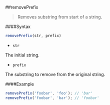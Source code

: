 ##removePrefix
>Removes substring from start of a string.

####Syntax
```js
removePrefix(str, prefix)
```

- <code>str</code>

The initial string.

- <code>prefix</code>

The substring to remove from the original string.

####Example
```js
removePrefix('foobar', 'foo'); // 'bar'
removePrefix('foobar', 'bar'); // 'foobar'
```